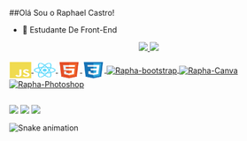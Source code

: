 ##Olá Sou o Raphael Castro!
- 📖 Estudante De Front-End
<div align="center">
  <a href="https://github.com/raphacast">
  <img height="180em" src="https://github-readme-stats.vercel.app/api?username=raphacast&show_icons=true&theme=white&include_all_commits=true&count_private=true"/>
  <img height="141em" src="https://github-readme-stats.vercel.app/api/top-langs/?username=raphacast&layout=compact&langs_count=7&theme=white"/>
</div>


<div style="display: inline_block"><br>
  <img align="center" alt="Rapha-Js" height="30" width="40" src="https://raw.githubusercontent.com/devicons/devicon/master/icons/javascript/javascript-plain.svg">
  <img align="center" alt="Rapha-React" height="30" width="40" src="https://raw.githubusercontent.com/devicons/devicon/master/icons/react/react-original.svg">
  <img align="center" alt="Rapha-HTML" height="30" width="40" src="https://raw.githubusercontent.com/devicons/devicon/master/icons/html5/html5-original.svg">
  <img align="center" alt="Rapha-CSS" height="30" width="40" src="https://raw.githubusercontent.com/devicons/devicon/master/icons/css3/css3-original.svg">
  <img align="center" alt="Rapha-bootstrap" height="30" width="40" src="https://cdn.jsdelivr.net/gh/devicons/devicon/icons/bootstrap/bootstrap-original.svg">
  <img align="center" alt="Rapha-Canva" height="30" width="40" src="https://cdn.jsdelivr.net/gh/devicons/devicon/icons/canva/canva-original.svg">
  <img align="center" alt="Rapha-Photoshop" height="30" width="40" src="https://cdn.jsdelivr.net/gh/devicons/devicon/icons/photoshop/photoshop-plain.svg">
  
</div>

##

<div> 
   <a href="https://www.instagram.com/raphaelcastro14/" target="_blank"><img src="https://img.shields.io/badge/-Instagram-%23E4405F?style=for-the-badge&logo=instagram&logoColor=white" target="_blank"></a>
 	  <a href = "mailto:raphaelalgoritmo@gmail.com"><img src="https://img.shields.io/badge/-Gmail-%23333?style=for-the-badge&logo=gmail&logoColor=white" target="_blank"></a>
  <a href="https://www.linkedin.com/in/raphael-oliveira-421946232/" target="_blank"><img src="https://img.shields.io/badge/-LinkedIn-%230077B5?style=for-the-badge&logo=linkedin&logoColor=white" target="_blank"></a> 
 
  ![Snake animation](https://github.com/rafaballerini/raphacast/blob/output/github-contribution-grid-snake.svg)
 
</div>
